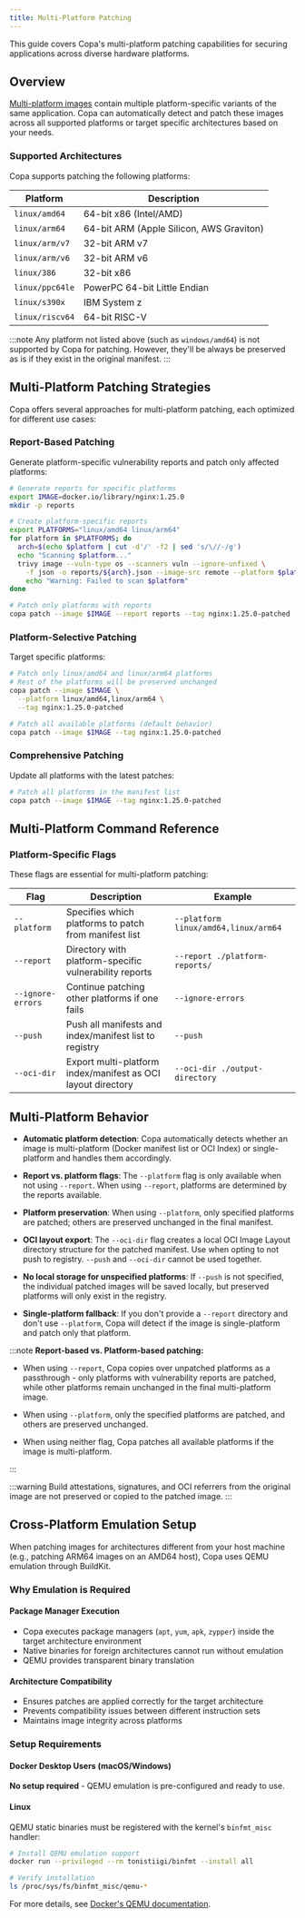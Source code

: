 ```yaml
---
title: Multi-Platform Patching
---
```


This guide covers Copa's multi-platform patching capabilities for securing applications across diverse hardware platforms.

## Overview

[Multi-platform images](https://docs.docker.com/build/building/multi-platform/) contain multiple platform-specific variants of the same application. Copa can automatically detect and patch these images across all supported platforms or target specific architectures based on your needs.

### Supported Architectures

Copa supports patching the following platforms:

| Platform        | Description                              |
| --------------- | ---------------------------------------- |
| `linux/amd64`   | 64-bit x86 (Intel/AMD)                   |
| `linux/arm64`   | 64-bit ARM (Apple Silicon, AWS Graviton) |
| `linux/arm/v7`  | 32-bit ARM v7                            |
| `linux/arm/v6`  | 32-bit ARM v6                            |
| `linux/386`     | 32-bit x86                               |
| `linux/ppc64le` | PowerPC 64-bit Little Endian             |
| `linux/s390x`   | IBM System z                             |
| `linux/riscv64` | 64-bit RISC-V                            |

:::note
Any platform not listed above (such as `windows/amd64`) is not supported by Copa for patching. However, they'll be always be preserved as is if they exist in the original manifest.
:::

## Multi-Platform Patching Strategies

Copa offers several approaches for multi-platform patching, each optimized for different use cases:

### Report-Based Patching

Generate platform-specific vulnerability reports and patch only affected platforms:

```bash
# Generate reports for specific platforms
export IMAGE=docker.io/library/nginx:1.25.0
mkdir -p reports

# Create platform-specific reports
export PLATFORMS="linux/amd64 linux/arm64"
for platform in $PLATFORMS; do
  arch=$(echo $platform | cut -d'/' -f2 | sed 's/\//-/g')
  echo "Scanning $platform..."
  trivy image --vuln-type os --scanners vuln --ignore-unfixed \
    -f json -o reports/${arch}.json --image-src remote --platform $platform $IMAGE || \
    echo "Warning: Failed to scan $platform"
done

# Patch only platforms with reports
copa patch --image $IMAGE --report reports --tag nginx:1.25.0-patched
```

### Platform-Selective Patching

Target specific platforms:

```bash
# Patch only linux/amd64 and linux/arm64 platforms
# Rest of the platforms will be preserved unchanged
copa patch --image $IMAGE \
  --platform linux/amd64,linux/arm64 \
  --tag nginx:1.25.0-patched

# Patch all available platforms (default behavior)
copa patch --image $IMAGE --tag nginx:1.25.0-patched
```

### Comprehensive Patching

Update all platforms with the latest patches:

```bash
# Patch all platforms in the manifest list
copa patch --image $IMAGE --tag nginx:1.25.0-patched
```

## Multi-Platform Command Reference

### Platform-Specific Flags

These flags are essential for multi-platform patching:

| Flag              | Description                                                     | Example                              |
| ----------------- | --------------------------------------------------------------- | ------------------------------------ |
| `--platform`      | Specifies which platforms to patch from manifest list           | `--platform linux/amd64,linux/arm64` |
| `--report`        | Directory with platform-specific vulnerability reports          | `--report ./platform-reports/`       |
| `--ignore-errors` | Continue patching other platforms if one fails                  | `--ignore-errors`                    |
| `--push`          | Push all manifests and index/manifest list to registry          | `--push`                             |
| `--oci-dir`       | Export multi-platform index/manifest as OCI layout directory    | `--oci-dir ./output-directory`       |

## Multi-Platform Behavior

- **Automatic platform detection**: Copa automatically detects whether an image is multi-platform (Docker manifest list or OCI Index) or single-platform and handles them accordingly.

- **Report vs. platform flags**: The `--platform` flag is only available when not using `--report`. When using `--report`, platforms are determined by the reports available.

- **Platform preservation**: When using `--platform`, only specified platforms are patched; others are preserved unchanged in the final manifest.

- **OCI layout export**: The `--oci-dir` flag creates a local OCI Image Layout directory structure for the patched manifest. Use when opting to not push to registry. `--push` and `--oci-dir` cannot be used together. 

- **No local storage for unspecified platforms**: If `--push` is not specified, the individual patched images will be saved locally, but preserved platforms will only exist in the registry.

- **Single-platform fallback**: If you don't provide a `--report` directory and don't use `--platform`, Copa will detect if the image is single-platform and patch only that platform.

:::note
**Report-based vs. Platform-based patching:**

- When using `--report`, Copa copies over unpatched platforms as a passthrough - only platforms with vulnerability reports are patched, while other platforms remain unchanged in the final multi-platform image.

- When using `--platform`, only the specified platforms are patched, and others are preserved unchanged.

- When using neither flag, Copa patches all available platforms if the image is multi-platform.

:::

:::warning
Build attestations, signatures, and OCI referrers from the original image are not preserved or copied to the patched image.
:::

## Cross-Platform Emulation Setup

When patching images for architectures different from your host machine (e.g., patching ARM64 images on an AMD64 host), Copa uses QEMU emulation through BuildKit.

### Why Emulation is Required

#### Package Manager Execution

- Copa executes package managers (`apt`, `yum`, `apk`, `zypper`) inside the target architecture environment
- Native binaries for foreign architectures cannot run without emulation
- QEMU provides transparent binary translation

#### Architecture Compatibility

- Ensures patches are applied correctly for the target architecture
- Prevents compatibility issues between different instruction sets
- Maintains image integrity across platforms

### Setup Requirements

#### Docker Desktop Users (macOS/Windows)

**No setup required** - QEMU emulation is pre-configured and ready to use.

#### Linux

QEMU static binaries must be registered with the kernel's `binfmt_misc` handler:

```bash
# Install QEMU emulation support
docker run --privileged --rm tonistiigi/binfmt --install all

# Verify installation
ls /proc/sys/fs/binfmt_misc/qemu-*
```

For more details, see [Docker's QEMU documentation](https://docs.docker.com/build/building/multi-platform/#qemu).

